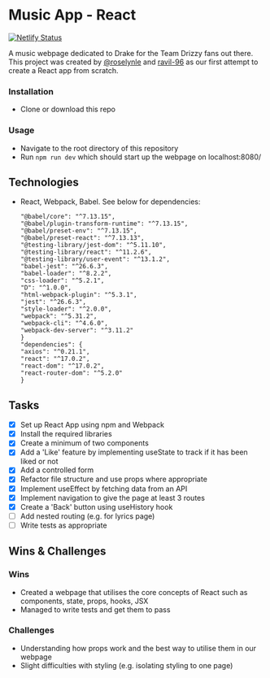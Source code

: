 # Music App - React
[![Netlify Status](https://api.netlify.com/api/v1/badges/75282bfe-13f8-46e4-92d0-89636291290b/deploy-status)](https://app.netlify.com/sites/team-drizzy/deploys)

A music webpage dedicated to Drake for the Team Drizzy fans out there. This project was created by [@roselynle](https://github.com/roselynle) and [ravil-96](https://github.com/ravil-96) as our first attempt to create a React app from scratch.

### Installation

-   Clone or download this repo

### Usage

-   Navigate to the root directory of this repository
-   Run `npm run dev` which should start up the webpage on localhost:8080/ 

## Technologies

-   React, Webpack, Babel. See below for dependencies:

    ```"-": "0.0.1",
    "@babel/core": "^7.13.15",
    "@babel/plugin-transform-runtime": "^7.13.15",
    "@babel/preset-env": "^7.13.15",
    "@babel/preset-react": "^7.13.13",
    "@testing-library/jest-dom": "^5.11.10",
    "@testing-library/react": "^11.2.6",
    "@testing-library/user-event": "^13.1.2",
    "babel-jest": "^26.6.3",
    "babel-loader": "^8.2.2",
    "css-loader": "^5.2.1",
    "D": "^1.0.0",
    "html-webpack-plugin": "^5.3.1",
    "jest": "^26.6.3",
    "style-loader": "^2.0.0",
    "webpack": "^5.31.2",
    "webpack-cli": "^4.6.0",
    "webpack-dev-server": "^3.11.2"
    }
    "dependencies": {
    "axios": "^0.21.1",
    "react": "^17.0.2",
    "react-dom": "^17.0.2",
    "react-router-dom": "^5.2.0"
    }

## Tasks
-   [x] Set up React App using npm and Webpack
-   [x] Install the required libraries
-   [x] Create a minimum of two components
-   [x] Add a 'Like' feature by implementing useState to track if it has been liked or not
-   [x] Add a controlled form
-   [x] Refactor file structure and use props where appropriate
-   [x] Implement useEffect by fetching data from an API
-   [x] Implement navigation to give the page at least 3 routes
-   [x] Create a 'Back' button using useHistory hook
-   [ ] Add nested routing (e.g. for lyrics page)
-   [ ] Write tests as appropriate

## Wins & Challenges

### Wins
-   Created a webpage that utilises the core concepts of React such as components, state, props, hooks, JSX
-   Managed to write tests and get them to pass

### Challenges
-   Understanding how props work and the best way to utilise them in our webpage
-   Slight difficulties with styling (e.g. isolating styling to one page)
